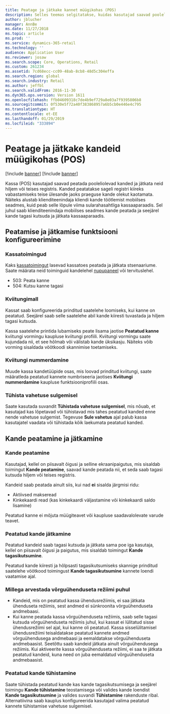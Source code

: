 ```yaml
---
title: Peatage ja jätkake kannet müügikohas (POS)
description: Selles teemas selgitatakse, kuidas kasutajad saavad pooleliolevad kanded peatada ja neid hiljem või teises registris jätkata, kasutades rakendust Microsoft Dynamics 365 for Retail.
author: jblucher
manager: AnnBe
ms.date: 11/27/2018
ms.topic: article
ms.prod: ''
ms.service: dynamics-365-retail
ms.technology: ''
audience: Application User
ms.reviewer: josaw
ms.search.scope: Core, Operations, Retail
ms.custom: 261234
ms.assetid: 7cd68ecc-cc09-48ab-8cb8-48d5c304effa
ms.search.region: global
ms.search.industry: Retail
ms.author: jeffbl
ms.search.validFrom: 2016-11-30
ms.dyn365.ops.version: Version 1611
ms.openlocfilehash: ffb04609318c7de4b9ef729a8e03a7f9395806b8
ms.sourcegitcommit: 0f530e5f72a40f383868957a6b5cb0e446e4c795
ms.translationtype: HT
ms.contentlocale: et-EE
ms.lasthandoff: 01/29/2019
ms.locfileid: "333894"
---
```

# <a name="suspend-and-resume-transactions-in-the-point-of-sale-pos"></a>Peatage ja jätkake kandeid müügikohas (POS)

[!include [banner](includes/banner.md)]
[!include [banner](includes/preview-banner.md)]

Kassa (POS) kasutajad saavad peatada pooleliolevad kanded ja jätkata neid hiljem või teises registris. Kanded peatatakse sageli registri kiireks vabastamiseks teise ülesande jaoks praeguse kande olekut kaotamata. Näiteks alustab klienditeenindaja kliendi kande töötlemist mobiilses seadmes, kuid peab selle lõpule viima sularahasahtliga kassaaparaadis. Sel juhul saab klienditeenindaja mobiilses seadmes kande peatada ja seejärel kande tagasi kutsuda ja jätkata kassaaparaadis.

## <a name="configure-suspend-and-resume-functionality"></a>Peatamise ja jätkamise funktsiooni konfigureerimine

### <a name="pos-operations"></a>Kassatoimingud

Kaks [kassatoimingut](pos-operations.md) lasevad kassatoes peatada ja jätkata stsenaariume. Saate määrata neid toiminguid kandelehel [nupupaneel](pos-screen-layouts.md) või tervituslehel.

- 503: Peata kanne
- 504: Kutsu kanne tagasi

### <a name="receipt-template"></a>Kviitungimall

Kassat saab konfigureerida prinditud saatelehe loomiseks, kui kanne on peatatud. Seejärel saab selle saatelehe abil kande kiiresti tuvastada ja hiljem tagasi kutsuda.

Kassa saatelehe printida lubamiseks peate lisama jaotise **Peatatud kanne** kviitungi vormingu kaupluse kviitungi profiili. Kviitungi vormingu saate kujundada nii, et see hõlmab või välistab kande üksikasju. Näiteks võib vorming sisaldada vöötkoodi skannimise toetamiseks.

### <a name="receipt-numbering"></a>Kviitungi nummerdamine

Muude kassa kandetüüpide osas, mis loovad prinditud kviitungi, saate määratleda peatatud kannete numbriseeria jaotises **Kviitungi nummerdamine** kaupluse funktsiooniprofiili osas.

### <a name="void-when-closing-shift"></a>Tühista vahetuse sulgemisel

Saate kasutada suvandit **Tühistada vahetuse sulgemisel**, mis nõuab, et kasutajad kas lõpetavad või tühistavad mis tahes peatatud kanded enne nende vahetuse sulgemist. Tegevuse **Sule vahetus** ajal palub kassa kasutajatel vaadata või tühistada kõik laekumata peatatud kanded.

## <a name="suspend-and-resume-a-transaction"></a>Kande peatamine ja jätkamine

### <a name="suspend-a-transaction"></a>Kande peatamine

Kasutajad, kellel on piisavalt õigusi ja selline ekraanipaigutus, mis sisaldab toimingut **Kande peatamine**, saavad kande peatada nii, et seda saab tagasi kutsuda hiljem või teises registris.

Kandeid saab peatada ainult siis, kui nad **ei** sisalda järgmisi ridu:

- Aktiivsed makseread
- Kinkekaardi read (kas kinkekaardi väljastamine või kinkekaardi saldo lisamine)

Peatatud kanne ei mõjuta müügiteavet või kaupluse saadavalolevate varude teavet.

### <a name="resume-a-suspended-transaction"></a>Peatatud kande jätkamine

Peatatud kandeid saab tagasi kutsuda ja jätkata sama poe iga kasutaja, kellel on piisavalt õigusi ja paigutus, mis sisaldab toimingut **Kande tagasikutsumine**.

Peatatud kande kiiresti ja hõlpsasti tagasikutsumiseks skannige prinditud saatelehe vöötkood toimingust **Kande tagasikutsumine** kannete loendi vaatamise ajal.

### <a name="considerations-for-offline-mode"></a>Millega arvestada võrguühenduseta režiimi puhul

- Kandeid, mis on peatatud kassa ühendusrežiimis, ei saa jätkata ühenduseta režiimis, sest andmed ei sünkroonita võrguühenduseta andmebaasi.
- Kui kanne peatada kassa võrguühenduseta režiimis, saab selle tagasi kutsuda võrguühenduseta režiimis juhul, kui kassat ei lülitatud sisse ühendusrežiimi sel ajal, kui kanne oli peatatud. Kassa sisselülitamisel ühendusrežiimi teisaldatakse peatatud kannete andmed võrguühendusega andmebaasi ja eemaldatakse võrguühenduseta andmebaasist. Seetõttu saab kandeid jätkata ainult võrguühendusega režiimis. Kui aktiveerite kassa võrguühenduseta režiimi, ei saa te jätkata peatatud kandeid, kuna need on juba eemaldatud võrguühenduseta andmebaasist.

### <a name="void-a-suspended-transaction"></a>Peatatud kande tühistamine

Saate tühistada peatatud kande kas kande tagasikutsumisega ja seejärel toimingu **Kande tühistamine** teostamisega või valides kande loendist **Kande tagasikutsumine** ja valides suvandi **Tühistamine** rakenduste ribal. Alternatiivina saab kauplus konfigureerida kasutajad valima peatatud kannete tühistamise vahetuse sulgemisel.
